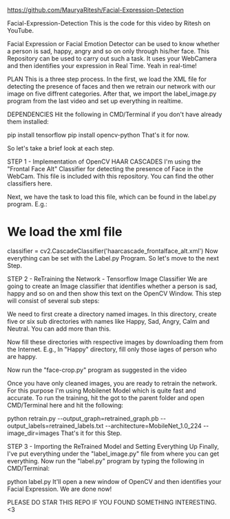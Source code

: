 

https://github.com/MauryaRitesh/Facial-Expression-Detection

Facial-Expression-Detection
This is the code for this video by Ritesh on YouTube.

Facial Expression or Facial Emotion Detector can be used to know whether a person is sad, happy, angry and so on only through his/her face. This Repository can be used to carry out such a task. It uses your WebCamera and then identifies your expression in Real Time. Yeah in real-time!

PLAN
This is a three step process. In the first, we load the XML file for detecting the presence of faces and then we retrain our network with our image on five diffrent categories. After that, we import the label_image.py program from the last video and set up everything in realtime.

DEPENDENCIES
Hit the following in CMD/Terminal if you don't have already them installed:

pip install tensorflow
pip install opencv-python
That's it for now.

So let's take a brief look at each step.

STEP 1 - Implementation of OpenCV HAAR CASCADES
I'm using the "Frontal Face Alt" Classifier for detecting the presence of Face in the WebCam. This file is included with this repository. You can find the other classifiers here.

Next, we have the task to load this file, which can be found in the label.py program. E.g.:

# We load the xml file
classifier = cv2.CascadeClassifier('haarcascade_frontalface_alt.xml')
Now everything can be set with the Label.py Program. So let's move to the next Step.

STEP 2 - ReTraining the Network - Tensorflow Image Classifier
We are going to create an Image classifier that identifies whether a person is sad, happy and so on and then show this text on the OpenCV Window. This step will consist of several sub steps:

We need to first create a directory named images. In this directory, create five or six sub directories with names like Happy, Sad, Angry, Calm and Neutral. You can add more than this.

Now fill these directories with respective images by downloading them from the Internet. E.g., In "Happy" directory, fill only those iages of person who are happy.

Now run the "face-crop.py" program as suggested in the video

Once you have only cleaned images, you are ready to retrain the network. For this purpose I'm using Mobilenet Model which is quite fast and accurate. To run the training, hit the got to the parent folder and open CMD/Terminal here and hit the following:

python retrain.py --output_graph=retrained_graph.pb --output_labels=retrained_labels.txt --architecture=MobileNet_1.0_224 --image_dir=images
That's it for this Step.

STEP 3 - Importing the ReTrained Model and Setting Everything Up
Finally, I've put everything under the "label_image.py" file from where you can get everything. Now run the "label.py" program by typing the following in CMD/Terminal:

 python label.py
It'll open a new window of OpenCV and then identifies your Facial Expression. We are done now!

PLEASE DO STAR THIS REPO IF YOU FOUND SOMETHING INTERESTING. <3
